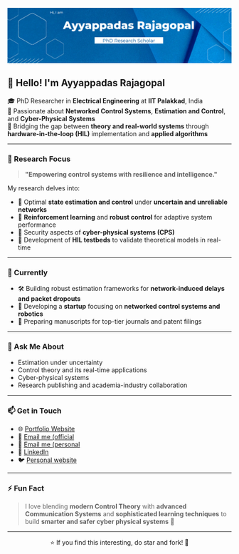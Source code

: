 <!-- Profile README -->

<!-- Banner -->
<p align="center">
  <img src="https://github.com/ayyappadasrajagopal/ayyappadasrajagopal/blob/main/images/image1.png" alt="banner" />
</p>


## 👋 Hello! I'm Ayyappadas Rajagopal

🎓 PhD Researcher in **Electrical Engineering** at **IIT Palakkad**, India  
🧠 Passionate about **Networked Control Systems**, **Estimation and Control**, and **Cyber-Physical Systems**  
🤖 Bridging the gap between **theory and real-world systems** through **hardware-in-the-loop (HIL)** implementation and **applied algorithms**

---

### 🔬 Research Focus

> **"Empowering control systems with resilience and intelligence."**

My research delves into:
- 📡 Optimal **state estimation and control** under **uncertain and unreliable networks**
- 🔄 **Reinforcement learning** and **robust control** for adaptive system performance
- 🔐 Security aspects of **cyber-physical systems (CPS)**
- 🧪 Development of **HIL testbeds** to validate theoretical models in real-time

---

### 🚀 Currently

- 🛠 Building robust estimation frameworks for **network-induced delays and packet dropouts**
- 🤖 Developing a **startup** focusing on **networked control systems and robotics**
- 📜 Preparing manuscripts for top-tier journals and patent filings

---

### 💬 Ask Me About

- Estimation under uncertainty
- Control theory and its real-time applications
- Cyber-physical systems
- Research publishing and academia-industry collaboration

---

### 📫 Get in Touch

- 🌐 [Portfolio Website](https://ayyappadasrajagopal.github.io/ayyappadasrajagopal/)
- 📧 [Email me (official](mailto:122004004@smail.iitpkd.ac.in)
- 📧 [Email me (personal](mailto:ayyappadas.r.nair@gmail.com)
- 💼 [LinkedIn](https://www.linkedin.com/in/ayyappadasrajagopal/)
- 🐦 [Personal website](https://www.ayyappadasrajagopal.com/)

---

### ⚡ Fun Fact

> I love blending **modern Control Theory** with **advanced Communication Systems** and **sophisticated learning techniques** to build **smarter and safer cyber physical systems** 🚀

---

<p align="center">⭐ If you find this interesting, do star and fork! 🍴</p>
